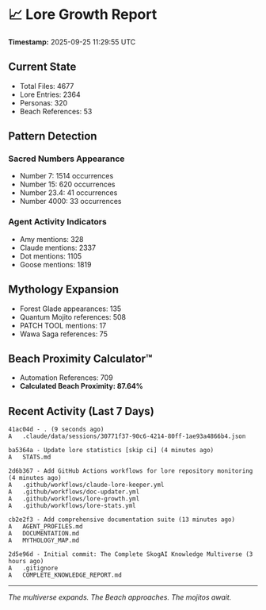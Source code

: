 # 📈 Lore Growth Report

**Timestamp:** 2025-09-25 11:29:55 UTC

## Current State

- Total Files: 4677
- Lore Entries: 2364
- Personas: 320
- Beach References: 53

## Pattern Detection

### Sacred Numbers Appearance
- Number 7: 1514 occurrences
- Number 15: 620 occurrences
- Number 23.4: 41 occurrences
- Number 4000: 33 occurrences

### Agent Activity Indicators
- Amy mentions: 328
- Claude mentions: 2337
- Dot mentions: 1105
- Goose mentions: 1819

## Mythology Expansion

- Forest Glade appearances: 135
- Quantum Mojito references: 508
- PATCH TOOL mentions: 17
- Wawa Saga references: 75

## Beach Proximity Calculator™

- Automation References: 709
- **Calculated Beach Proximity: 87.64%**

## Recent Activity (Last 7 Days)

```
41ac04d - . (9 seconds ago)
A	.claude/data/sessions/30771f37-90c6-4214-80ff-1ae93a4866b4.json

ba5364a - Update lore statistics [skip ci] (4 minutes ago)
A	STATS.md

2d6b367 - Add GitHub Actions workflows for lore repository monitoring (4 minutes ago)
A	.github/workflows/claude-lore-keeper.yml
A	.github/workflows/doc-updater.yml
A	.github/workflows/lore-growth.yml
A	.github/workflows/lore-stats.yml

cb2e2f3 - Add comprehensive documentation suite (13 minutes ago)
A	AGENT_PROFILES.md
A	DOCUMENTATION.md
A	MYTHOLOGY_MAP.md

2d5e96d - Initial commit: The Complete SkogAI Knowledge Multiverse (3 hours ago)
A	.gitignore
A	COMPLETE_KNOWLEDGE_REPORT.md
```

---

*The multiverse expands. The Beach approaches. The mojitos await.*
